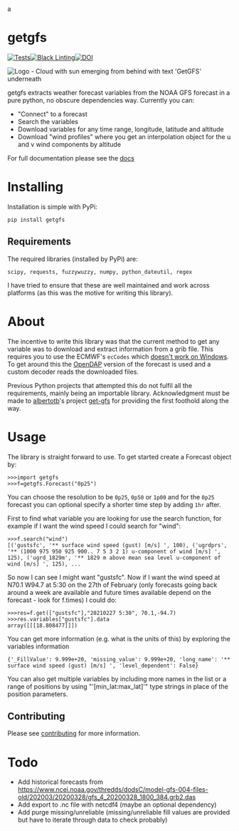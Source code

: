 a
# getgfs
[![Tests](https://github.com/jagoosw/getgfs/actions/workflows/test.yml/badge.svg)](https://github.com/jagoosw/getgfs/actions/workflows/test.yml)[![Black Linting](https://github.com/jagoosw/getgfs/actions/workflows/black.yml/badge.svg)](https://github.com/jagoosw/getgfs/actions/workflows/black.yml)[![DOI](https://zenodo.org/badge/340361899.svg)](https://zenodo.org/badge/latestdoi/340361899)

![Logo - Cloud with sun emerging from behind with text 'GetGFS' underneath](logo.png)

getgfs extracts weather forecast variables from the NOAA GFS forecast in a pure python, no obscure dependencies way. Currently you can:
- "Connect" to a forecast
- Search the variables 
- Download variables for any time range, longitude, latitude and altitude
- Download "wind profiles" where you get an interpolation object for the u and v wind components by altitude

For full documentation please see the [docs](https://getgfs.readthedocs.io/en/latest/)

# Installing
Installation is simple with PyPi:

`pip install getgfs`

## Requirements
The required libraries (installed by PyPi) are:

```scipy, requests, fuzzywuzzy, numpy, python_dateutil, regex```

I have tried to ensure that these are well maintained and work across platforms (as this was the motive for writing this library).

# About

The incentive to write this library was that the current method to get any variable was to download and extract information from a grib file. This requires you to use the ECMWF's `ecCodes` which [doesn't work on Windows](https://github.com/ecmwf/eccodes-python#system-dependencies). To get around this the [OpenDAP](https://nomads.ncep.noaa.gov/) version of the forecast is used and a custom decoder reads the downloaded files.

Previous Python projects that attempted this do not fulfil all the requirements, mainly being an importable library. Acknowledgment must be made to [albertotb](https://github.com/albertotb)'s project [get-gfs](https://github.com/albertotb/get-gfs) for providing the first foothold along the way.

# Usage
The library is straight forward to use. To get started create a Forecast object by:

```
>>>import getgfs
>>>f=getgfs.Forecast("0p25")
```

You can choose the resolution to be `0p25`, `0p50` or `1p00` and for the `0p25` forecast you can optional specify a shorter time step by adding `1hr` after.

First to find what variable you are looking for use the search function, for example if I want the wind speed I could search for "wind":

```
>>>f.search("wind")
[('gustsfc', '** surface wind speed (gust) [m/s] ', 100), ('ugrdprs', '** (1000 975 950 925 900.. 7 5 3 2 1) u-component of wind [m/s] ', 125), ('ugrd_1829m', '** 1829 m above mean sea level u-component of wind [m/s] ', 125), ...
```

So now I can see I might want "gustsfc". Now if I want the wind speed at N70.1 W94.7 at 5:30 on the 27th of February (only forecasts going back around a week are available and future times available depend on the forecast - look for f.times) I could do:

```
>>>res=f.get(["gustsfc"],"20210227 5:30", 70.1,-94.7)
>>>res.variables["gustsfc"].data
array([[[18.808477]]])
```

You can get more information (e.g. what is the units of this) by exploring the variables information

```>>>f.variables["gustsfc"]
{'_FillValue': 9.999e+20, 'missing_value': 9.999e+20, 'long_name': '** surface wind speed (gust) [m/s] ', 'level_dependent': False}
```

You can also get multiple variables by including more names in the list or a range of positions by using "'[min_lat:max_lat]'" type strings in place of the position parameters.


## Contributing
Please see [contributing](CONTRIBUTING.md) for more information.

# Todo
- Add historical forecasts from https://www.ncei.noaa.gov/thredds/dodsC/model-gfs-004-files-old/202003/20200328/gfs_4_20200328_1800_384.grb2.das
- Add export to .nc file with netcdf4 (maybe an optional dependency)
- Add purge missing/unreliable (missing/unreliable fill values are provided but have to iterate through data to check probably)
